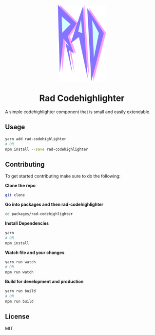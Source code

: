 <p align="center">
  <img align="center" src="./../../assets/RAD.png" height="250"/>
</p>
<h1 align="center">Rad Codehighlighter</h1>

A simple codehighlighter component that is small and easily extendable.

## Usage
```bash
yarn add rad-codehighlighter
# OR
npm install --save rad-codehighlighter
```

## Contributing
To get started contributing make sure to do the following:

__Clone the repo__
```bash
git clone
```

__Go into packages and then rad-codehighlighter__
```bash
cd packages/rad-codehighlighter
```

__Install Dependencies__
```bash
yarn
# OR
npm install
```

__Watch file and your changes__
```bash
yarn run watch
# OR
npm run watch
```

__Build for development and production__
```bash
yarn run build
# OR
npm run build
```

## License
MIT
